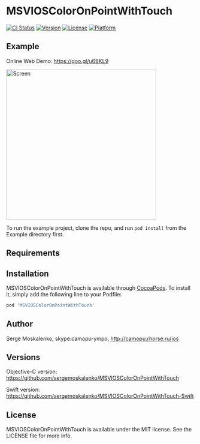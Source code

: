 # MSVIOSColorOnPointWithTouch

[![CI Status](https://img.shields.io/travis/sergemoskalenko/MSVIOSColorOnPointWithTouch.svg?style=flat)](https://travis-ci.org/sergemoskalenko/MSVIOSColorOnPointWithTouch)
[![Version](https://img.shields.io/cocoapods/v/MSVIOSColorOnPointWithTouch.svg?style=flat)](https://cocoapods.org/pods/MSVIOSColorOnPointWithTouch)
[![License](https://img.shields.io/cocoapods/l/MSVIOSColorOnPointWithTouch.svg?style=flat)](https://cocoapods.org/pods/MSVIOSColorOnPointWithTouch)
[![Platform](https://img.shields.io/cocoapods/p/MSVIOSColorOnPointWithTouch.svg?style=flat)](https://cocoapods.org/pods/MSVIOSColorOnPointWithTouch)

## Example


Online Web Demo: https://goo.gl/u6BKL9

[<img src="https://github.com/sergemoskalenko/MSVIOSColorOnPointWithTouch/blob/master/img/color4touch.gif" alt="Screen" width="400"/>](https://goo.gl/u6BKL9)

To run the example project, clone the repo, and run `pod install` from the Example directory first.

## Requirements

## Installation

MSVIOSColorOnPointWithTouch is available through [CocoaPods](https://cocoapods.org). To install
it, simply add the following line to your Podfile:

```ruby
pod 'MSVIOSColorOnPointWithTouch'
```

## Author

Serge Moskalenko, skype:camopu-ympo, http://camopu.rhorse.ru/ios

## Versions
Objective-C version:
https://github.com/sergemoskalenko/MSVIOSColorOnPointWithTouch

Swift version:
https://github.com/sergemoskalenko/MSVIOSColorOnPointWithTouch-Swift

## License

MSVIOSColorOnPointWithTouch is available under the MIT license. See the LICENSE file for more info.
